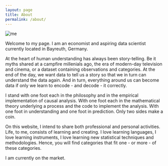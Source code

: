 ```yaml
---
layout: page
title: About
permalink: /about/
---
```


![me](/maggomor.github.io/docs/assets/MH_4265.jpg)


Welcome to my page. I am an economist and aspiring data scientist currently located in Bayreuth, Germany.

At the heart of human understanding has always been story-telling. Be it myths shared at a campfire millenials ago, the era of modern-day television and cinema, or a dataset containing observations and categories. At the end of the day, we want data to tell us a story so that we in turn can understand the data again. And in turn, everything around us can become data if only we learn to encode - and decode - it correctly.

I stand with one foot each in the philosophy and in the empirical implementation of causal analysis. With one foot each in the mathematical theory underlying a process and the code to implement the analysis. With one foot in understanding and one foot in prediction. Only two sides make a coin.

On this website, I intend to share both professional and personal activities. Life, to me, consists of learning and creating. I love learning languages, I love learning instruments, I love learning new statistical techniques and methodologies. Hence, you will find categories that fit one - or more - of these categories.

I am currently on the market.
